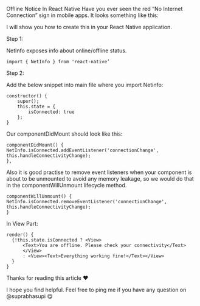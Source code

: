 Offline Notice In React Native
Have you ever seen the red “No Internet Connection” sign in mobile apps. It looks something like this:

I will show you how to create this in your React Native application.

Step 1:

NetInfo exposes info about online/offline status.
```
import { NetInfo } from 'react-native’
```

Step 2:

Add the below snippet into main file where you import Netinfo:
```
constructor() {
	super();
	this.state = {
		isConnected: true
	};
}
```

Our componentDidMount should look like this:



```
componentDidMount() { 		   	    NetInfo.isConnected.addEventListener('connectionChange',    this.handleConnectivityChange);
},
```
Also it is good practise to remove event listeners when your component is about to be unmounted to avoid any memory leakage, so we would do that in the componentWillUnmount lifecycle method.

```
componentWillUnmount() {  NetInfo.isConnected.removeEventListener('connectionChange',    this.handleConnectivityChange);
}
```
In View Part:
```
render() {
  {!this.state.isConnected ? <View>
      <Text>You are offline. Please check your connectivity</Text>
      </View>
      : <View><Text>Everything working fine!</Text></View>
  }
}
```

Thanks for reading this article ♥

I hope you find helpful. Feel free to ping me if you have any question on @suprabhasupi 😋
